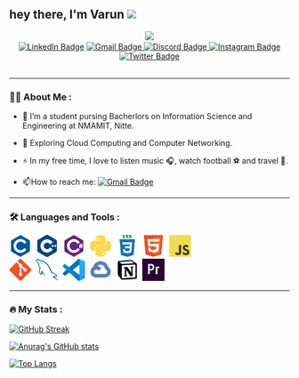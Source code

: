 ## hey there, I'm Varun <img src="https://media.giphy.com/media/hvRJCLFzcasrR4ia7z/giphy.gif" width="30px"/>
<!--
**varun-s-amin/varun-s-amin** is a ✨ _special_ ✨ repository because its `README.md` (this file) appears on your GitHub profile.

Here are some ideas to get you started:

- 🔭 I’m currently working on ...
- 🌱 I’m currently learning ...
- 👯 I’m looking to collaborate on ...
- 🤔 I’m looking for help with ...
- 💬 Ask me about ...
- 📫 How to reach me: ...
- 😄 Pronouns: ...
- ⚡ Fun fact: ...
-->

<div id="header" align="center">
  <img src="https://media.giphy.com/media/jdPMeyv9rn0hZHh8n9/giphy.gif" width="200"/> 
</div>

<div id="badges" align="center">
  <a href="your-linkedin-URL"><img src="https://img.shields.io/badge/LinkedIn-blue?style=flat-square&logo=linkedin&logoColor=white" alt="LinkedIn Badge" style="margin=2px;"/></a>
  <a href="mailto:varunsanjayamin75@gmail.com">
  <img src="https://img.shields.io/badge/Gmail-D14836?style=flat-square&logo=gmail&logoColor=white" alt="Gmail Badge"/> </a>
  <a href="https://discord.gg/p3Ghra2y">
  <img src="https://img.shields.io/badge/Discord-7289DA?style=flat-square&logo=discord&logoColor=white" alt="Discord Badge"/>
</a>
  <a href="https://www.instagram.com/varunamin027/"><img src="https://img.shields.io/badge/Instagram-E4405F?logo=instagram&logoColor=white&style=flat-square" alt="Instagram Badge" style="margin=2px;"/</a>
  <a href="https://x.com/varooon_amin9"><img src="https://img.shields.io/badge/Twitter-black?logo=x&logoColor=white&style=flat-square" alt="Twitter Badge" style="margin=2px;"/></a>
</div>

<div align="center"><img src="https://komarev.com/ghpvc/?username=varun-s-amin&style=for-the-badge&color=56a977&abbreviated=true" alt=""/></div>

---
### :man_technologist: About Me :
- :telescope: I’m a student pursing Bacherlors on Information Science and Engineering at NMAMIT, Nitte.

- :seedling: Exploring Cloud Computing and Computer Networking.

- :zap: In my free time, I love to listen music :headphones:, watch football :soccer: and travel :compass:.

- :mailbox:How to reach me: [![Gmail Badge](https://img.shields.io/badge/-Gmail-D14836?style=flat&logo=gmail&logoColor=white)](mailto:varunsanjayamin75@gmail.com)

---
### :hammer_and_wrench: Languages and Tools :
<div>
  <img src="https://github.com/devicons/devicon/blob/master/icons/c/c-plain.svg" title="C" alt="C" width="40" height="40"/>&nbsp;
  <img src="https://github.com/devicons/devicon/blob/master/icons/cplusplus/cplusplus-plain.svg" title="C++" alt="C++" width="40" height="40"/>&nbsp;
  <img src="https://github.com/devicons/devicon/blob/master/icons/csharp/csharp-plain.svg" title="Csharp" alt="Csharp" width="40" height="40"/>&nbsp;
  <img src="https://github.com/devicons/devicon/blob/master/icons/python/python-plain.svg" title="python" alt="python" width="40" height="40"/>&nbsp;
  <img src="https://github.com/devicons/devicon/blob/master/icons/css3/css3-plain-wordmark.svg"  title="CSS3" alt="CSS" width="40" height="40"/>&nbsp;
  <img src="https://github.com/devicons/devicon/blob/master/icons/html5/html5-original.svg" title="HTML5" alt="HTML" width="40" height="40"/>&nbsp;
  <img src="https://github.com/devicons/devicon/blob/master/icons/javascript/javascript-original.svg" title="JavaScript" alt="JavaScript" width="40" height="40"/>&nbsp;
</div>

<div>
  <img src="https://github.com/devicons/devicon/blob/master/icons/git/git-plain.svg" title="git" alt="git" width="40" height="40"/>&nbsp;
  <img src="https://github.com/devicons/devicon/blob/master/icons/mysql/mysql-original.svg" title="mysql" alt="mysql" width="40" height="40"/>&nbsp;
<img src="https://raw.githubusercontent.com/devicons/devicon/master/icons/vscode/vscode-original.svg" title="vscode" alt="vscode" width="40" height="40" style="fill: #007ACC;"/>&nbsp; 
  <img src="https://github.com/devicons/devicon/blob/master/icons/googlecloud/googlecloud-plain.svg" title="gcloud" alt="gcloud" width="40" height="40"/>&nbsp;
<img src="https://raw.githubusercontent.com/devicons/devicon/master/icons/notion/notion-original.svg" title="Notion" alt="Notion" width="40" height="40" style="fill: #000000;" />&nbsp;
<img src="https://raw.githubusercontent.com/devicons/devicon/master/icons/premierepro/premierepro-plain.svg" title="Premiere Pro" alt="Premiere Pro" width="40" height="40" style="fill: #007ACC;" />&nbsp;
</div>

---
### :fire: My Stats :

[![GitHub Streak](https://github-readme-streak-stats.herokuapp.com/?user=varun-s-amin&theme=gotham)](https://git.io/streak-stats)

[![Anurag's GitHub stats](https://github-readme-stats.vercel.app/api?username=varun-s-amin&theme=gotham)](https://github.com/anuraghazra/github-readme-stats)

[![Top Langs](https://github-readme-stats.vercel.app/api/top-langs/?username=varun-s-amin&theme=gotham)](https://github.com/anuraghazra/github-readme-stats)

